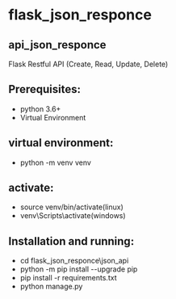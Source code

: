 # flask_json_responce

## api_json_responce
Flask Restful API (Create, Read, Update, Delete)

## Prerequisites:
* python 3.6+
* Virtual Environment

## virtual environment:

* python -m venv venv
## activate:
* source venv/bin/activate(linux)
* venv\Scripts\activate(windows)

## Installation and running:
* cd flask_json_responce\json_api
* python -m pip install --upgrade pip
* pip install -r requirements.txt
* python manage.py
